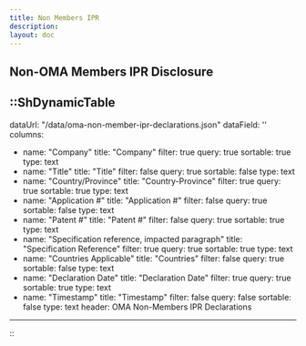 ```yaml
---
title: Non Members IPR
description:
layout: doc
---
```


## Non-OMA Members IPR Disclosure

::ShDynamicTable
---
dataUrl: "/data/oma-non-member-ipr-declarations.json"
dataField: ''
columns:
  - name: "Company"
    title: "Company"
    filter: true
    query: true
    sortable: true
    type: text
  - name: "Title"
    title: "Title"
    filter: false
    query: true
    sortable: false
    type: text
  - name: "Country\/Province"
    title: "Country-Province"
    filter: true
    query: true
    sortable: true
    type: text
  - name: "Application #"
    title: "Application #"
    filter: false
    query: true
    sortable: false
    type: text
  - name: "Patent #"
    title: "Patent #"
    filter: false
    query: true
    sortable: true
    type: text
  - name: "Specification reference, impacted paragraph"
    title: "Specification Reference"
    filter: true
    query: true
    sortable: true
    type: text
  - name: "Countries Applicable"
    title: "Countries"
    filter: false
    query: true
    sortable: false
    type: text
  - name: "Declaration Date"
    title: "Declaration Date"
    filter: true
    query: true
    sortable: true
    type: text
  - name: "Timestamp"
    title: "Timestamp"
    filter: false
    query: false
    sortable: false
    type: text
header: OMA Non-Members IPR Declarations
---
::